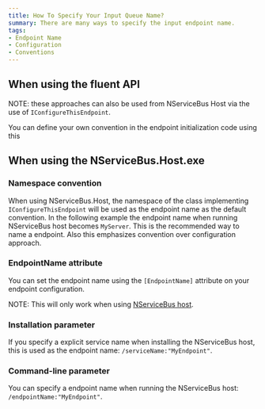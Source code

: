 ```yaml
---
title: How To Specify Your Input Queue Name?
summary: There are many ways to specify the input endpoint name.
tags:
- Endpoint Name
- Configuration
- Conventions
---
```


## When using the fluent API

NOTE: these approaches can also be used from NServiceBus Host via the use of `IConfigureThisEndpoint`. 

You can define your own convention in the endpoint initialization code using this

<!-- import EndpointNameFluent -->

## When using the NServiceBus.Host.exe  

### Namespace convention

When using NServiceBus.Host, the namespace of the class implementing `IConfigureThisEndpoint` will be used as the endpoint name as the default convention. In the following example the endpoint name when running NServiceBus host becomes `MyServer`. This is the recommended way to name a endpoint. Also this emphasizes convention over configuration approach.

<!-- import EndpointNameByNamespace -->

### EndpointName attribute

You can set the endpoint name using the `[EndpointName]` attribute on your endpoint configuration. 

NOTE: This will only work when using [NServiceBus host](the-nservicebus-host.md).
    
<!-- import EndpointNameByAttribute -->  

### Installation parameter 

If you specify a explicit service name when installing the NServiceBus host, this is used as the endpoint name: `/serviceName:"MyEndpoint"`.

### Command-line parameter 

You can specify a endpoint name when running the NServiceBus host: `/endpointName:"MyEndpoint"`.

